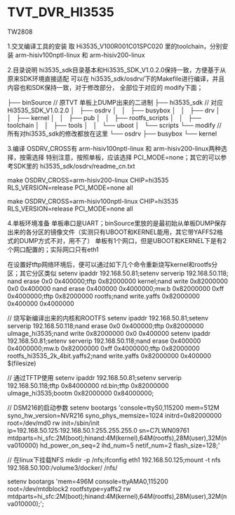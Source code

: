 # TVT_DVR_HI3535
TW2808

1.交叉编译工具的安装
取 Hi3535_V100R001C01SPC020 里的toolchain，分别安装
arm-hisiv100nptl-linux 和 arm-hisiv200-linux

2.目录说明
hi3535_sdk目录基本和Hi3535_SDK_V1.0.2.0保持一致，方便基于从原来SDK环境直接适配
可以在 hi3535_sdk/osdrv/下的Makefile进行编译，并且内容也和SDK保持一致，对于修改部分，
全部位于对应的 modify下面；

├── binSource  // 原TVT 单板上DUMP出来的二进制
├── hi3535_sdk // 对应 Hi3535_SDK_V1.0.2.0 
│   ├── osdrv
│   │   ├── busybox
│   │   ├── drv
│   │   ├── kernel
│   │   ├── pub
│   │   ├── rootfs_scripts
│   │   ├── toolchain
│   │   ├── tools
│   │   └── uboot
│   └── scripts
└── modify   // 所有对hi3535_sdk的修改都放在这里
    └── osdrv
        ├── busybox
        └── kernel

3.编译
OSDRV_CROSS有 arm-hisiv100nptl-linux 和 arm-hisiv200-linux两种选择，按需选择
特别注意，按照单板，应该选择 PCI_MODE=none；其它的可以参考SDK里的 hi3535_sdk/osdrv/readme_cn.txt


make OSDRV_CROSS=arm-hisiv200-linux CHIP=hi3535 RLS_VERSION=release PCI_MODE=none all

make OSDRV_CROSS=arm-hisiv100nptl-linux CHIP=hi3535 RLS_VERSION=release PCI_MODE=none all



4.单板环境准备
单板串口是UART；binSource里放的是最初始从单板DUMP保存出来的各分区的镜像文件（实测只有UBOOT和KERNEL能用，其它带YAFFS2格式的DUMP方式不对，用不了）
单板有1个网口，但是UBOOT和KERNEL下是有2个网口配置的；实际网口只有eth1

在设置好tftp网络环境后，便可以通过如下几个命令重新烧写kernel和rootfs分区；其它分区类似
setenv ipaddr 192.168.50.81;setenv serverip 192.168.50.118;
nand erase 0x0 0x400000;tftp 0x82000000 kernel;nand write 0x82000000 0x0 0x400000
nand erase 0x400000 0x4000000;mw.b 0x82000000 0xff 0x4000000;tftp 0x82000000 rootfs;nand write.yaffs 0x82000000 0x400000 0x4000000

// 烧写新编译出来的内核和ROOTFS
setenv ipaddr 192.168.50.81;setenv serverip 192.168.50.118;nand erase 0x0 0x400000;tftp  0x82000000 uImage_hi3535;nand write 0x82000000 0x0 0x400000
setenv ipaddr 192.168.50.81;setenv serverip 192.168.50.118;nand erase 0x400000 0x4000000;mw.b 0x82000000 0xff 0x4000000;tftp 0x82000000 rootfs_hi3535_2k_4bit.yaffs2;nand write.yaffs 0x82000000 0x400000 $(filesize)

// 通过TFTP使用
setenv ipaddr 192.168.50.81;setenv serverip 192.168.50.118;tftp  0x84000000 rd.bin;tftp  0x82000000 uImage_hi3535;bootm 0x82000000 0x84000000;

// DSM216的启动参数
setenv bootargs 'console=ttyS0,115200 mem=512M syno_hw_version=NVR216 syno_phys_memsize=1024 initrd=0x82000000 root=/dev/md0 rw init=/sbin/init ip=192.168.50.125:192.168.50.1:255.255.255.0 sn=C7LWN09761 mtdparts=hi_sfc:2M(boot);hinand:4M(kernel),64M(rootfs),28M(user),32M(nva010000) hd_power_on_seq=2 ihd_num=5 netif_num=2 flash_size=128;'

// 在linux下挂载NFS
mkdir -p /nfs;ifconfig eth1 192.168.50.125;mount -t nfs 192.168.50.100:/volume3/docker/ /nfs/


setenv bootargs 'mem=496M console=ttyAMA0,115200 root=/dev/mtdblock2 rootfstype=yaffs2 rw mtdparts=hi_sfc:2M(boot);hinand:4M(kernel),64M(rootfs),28M(user),32M(nva010000);';
